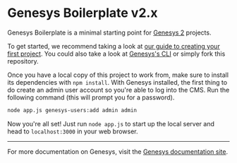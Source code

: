 # Genesys Boilerplate v2.x

Genesys Boilerplate is a minimal starting point for [Genesys 2](https://github.com/ngodn/genesys) projects.

To get started, we recommend taking a look at [our guide to creating your first project](#). You could also take a look at [Genesys's CLI](https://github.com/ngodn/genesys-cli) or simply fork this repository.

Once you have a local copy of this project to work from, make sure to install its dependencies with `npm install`. With Genesys installed, the first thing to do create an admin user account so you're able to log into the CMS. Run the following command (this will prompt you for a password).

```bash
node app.js genesys-users:add admin admin
```

Now you're all set! Just run `node app.js` to start up the local server and head to `localhost:3000` in your web browser.

---------------

For more documentation on Genesys, visit the [Genesys documentation site](#).
